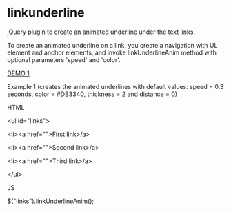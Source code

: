# linkunderline
jQuery plugin to create an animated underline under the text links.

To create an animated underline on a link, you create a navigation with UL element and anchor elements, and invoke linkUnderlineAnim method with optional parameters 'speed' and 'color'.

<a href="http://www.vasil.cf/linkunderanim/demo1.html">DEMO 1</a>

Example 1 (creates the animated underlines with default values: speed = 0.3 seconds, color = #DB3340, thickness = 2 and distance = 0)

HTML

&lt;ul id="links"&gt;

&lt;li><a href=""&gt;First link&gt;/a&gt;

&lt;li><a href=""&gt;Second link&gt;/a&gt;

&lt;li><a href=""&gt;Third link&gt;/a&gt;

&lt;/ul&gt;


JS

$("links").linkUnderlineAnim();
